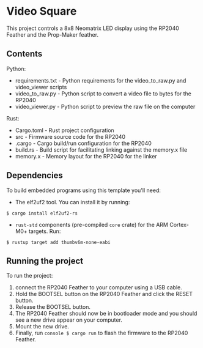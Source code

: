 # Video Square

This project controls a 8x8 Neomatrix LED display using the RP2040 Feather and the Prop-Maker feather.

## Contents
Python:
- requirements.txt - Python requirements for the video_to_raw.py and video_viewer scripts
- video_to_raw.py - Python script to convert a video file to bytes for the RP2040
- video_viewer.py - Python script to preview the raw file on the computer

Rust:
- Cargo.toml - Rust project configuration
- src - Firmware source code for the RP2040
- .cargo - Cargo build/run configuration for the RP2040
- build.rs - Build script for facilitating linking against the memory.x file
- memory.x - Memory layout for the RP2040 for the linker


## Dependencies

To build embedded programs using this template you'll need:

- The elf2uf2 tool. You can install it by running:

``` console
$ cargo install elf2uf2-rs
```

- `rust-std` components (pre-compiled `core` crate) for the ARM Cortex-M0+
  targets. Run:

``` console
$ rustup target add thumbv6m-none-eabi
```

## Running the project

To run the project:
1. connect the RP2040 Feather to your computer using a USB cable. 
2. Hold the BOOTSEL button on the RP2040 Feather and click the RESET button.
3. Release the BOOTSEL button.
4. The RP2040 Feather should now be in bootloader mode and you should see a new drive appear on your computer.
5. Mount the new drive.
6. Finally, run ```console $ cargo run``` to flash the firmware to the RP2040 Feather.

